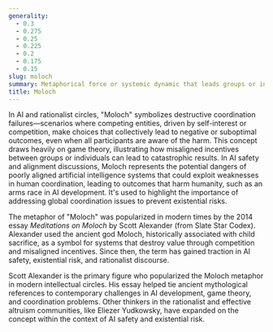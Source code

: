```yaml
---
generality:
  - 0.3
  - 0.275
  - 0.25
  - 0.225
  - 0.2
  - 0.175
  - 0.15
slug: moloch
summary: Metaphorical force or systemic dynamic that leads groups or individuals to pursue short-term goals at the expense of long-term well-being or optimal outcomes.
title: Moloch
---
```


In AI and rationalist circles, "Moloch" symbolizes destructive coordination failures—scenarios where competing entities, driven by self-interest or competition, make choices that collectively lead to negative or suboptimal outcomes, even when all participants are aware of the harm. This concept draws heavily on game theory, illustrating how misaligned incentives between groups or individuals can lead to catastrophic results. In AI safety and alignment discussions, Moloch represents the potential dangers of poorly aligned artificial intelligence systems that could exploit weaknesses in human coordination, leading to outcomes that harm humanity, such as an arms race in AI development. It's used to highlight the importance of addressing global coordination issues to prevent existential risks.

The metaphor of "Moloch" was popularized in modern times by the 2014 essay *Meditations on Moloch* by Scott Alexander (from Slate Star Codex). Alexander used the ancient god Moloch, historically associated with child sacrifice, as a symbol for systems that destroy value through competition and misaligned incentives. Since then, the term has gained traction in AI safety, existential risk, and rationalist discourse.

Scott Alexander is the primary figure who popularized the Moloch metaphor in modern intellectual circles. His essay helped tie ancient mythological references to contemporary challenges in AI development, game theory, and coordination problems. Other thinkers in the rationalist and effective altruism communities, like Eliezer Yudkowsky, have expanded on the concept within the context of AI safety and existential risk.
